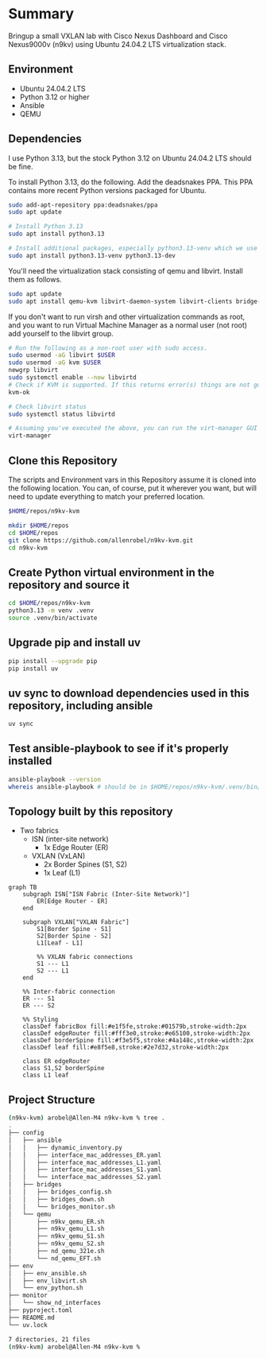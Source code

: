 # Summary

Bringup a small VXLAN lab with Cisco Nexus Dashboard and Cisco Nexus9000v (n9kv)
using Ubuntu 24.04.2 LTS virtualization stack.

## Environment

- Ubuntu 24.04.2 LTS
- Python 3.12 or higher
- Ansible
- QEMU

## Dependencies

I use Python 3.13, but the stock Python 3.12 on Ubuntu 24.04.2 LTS should be fine.

To install Python 3.13, do the following.  Add the deadsnakes PPA.
This PPA contains more recent Python versions packaged for Ubuntu.

```bash
sudo add-apt-repository ppa:deadsnakes/ppa
sudo apt update

# Install Python 3.13
sudo apt install python3.13

# Install additional packages, especially python3.13-venv which we use further below
sudo apt install python3.13-venv python3.13-dev
```

You'll need the virtualization stack consisting of qemu and libvirt.
Install them as follows.

```bash
sudo apt update
sudo apt install qemu-kvm libvirt-daemon-system libvirt-clients bridge-utils virt-manager
```

If you don't want to run virsh and other virtualization commands as root, and you want
to run Virtual Machine Manager as a normal user (not root) add yourself to the libvirt
group.

```bash
# Run the following as a non-root user with sudo access.
sudo usermod -aG libvirt $USER
sudo usermod -aG kvm $USER
newgrp libvirt
sudo systemctl enable --now libvirtd
# Check if KVM is supported. If this returns error(s) things are not going to work for you.
kvm-ok

# Check libvirt status
sudo systemctl status libvirtd

# Assuming you've executed the above, you can run the virt-manager GUI (Virtual Machine Manager) as a normal user.
virt-manager
```

## Clone this Repository

The scripts and Environment vars in this Repository assume it is cloned into
the following location.  You can, of course, put it wherever you want, but
will need to update everything to match your preferred location.

```bash
$HOME/repos/n9kv-kvm
```

```bash
mkdir $HOME/repos
cd $HOME/repos
git clone https://github.com/allenrobel/n9kv-kvm.git
cd n9kv-kvm
```

## Create Python virtual environment in the repository and source it

```bash
cd $HOME/repos/n9kv-kvm
python3.13 -m venv .venv
source .venv/bin/activate
```

## Upgrade pip and install uv

```bash
pip install --upgrade pip
pip install uv
```

## uv sync to download dependencies used in this repository, including ansible

```bash
uv sync
```

## Test ansible-playbook to see if it's properly installed

```bash
ansible-playbook --version
whereis ansible-playbook # should be in $HOME/repos/n9kv-kvm/.venv/bin/ansible-playbook
```

## Topology built by this repository

- Two fabrics
  - ISN (inter-site network)
    - 1x Edge Router (ER)
  - VXLAN (VxLAN)
    - 2x Border Spines (S1, S2)
    - 1x Leaf (L1)

```mermaid
graph TB
    subgraph ISN["ISN Fabric (Inter-Site Network)"]
        ER[Edge Router - ER]
    end

    subgraph VXLAN["VXLAN Fabric"]
        S1[Border Spine - S1]
        S2[Border Spine - S2]
        L1[Leaf - L1]
        
        %% VXLAN fabric connections
        S1 --- L1
        S2 --- L1
    end

    %% Inter-fabric connection
    ER --- S1
    ER --- S2

    %% Styling
    classDef fabricBox fill:#e1f5fe,stroke:#01579b,stroke-width:2px
    classDef edgeRouter fill:#fff3e0,stroke:#e65100,stroke-width:2px
    classDef borderSpine fill:#f3e5f5,stroke:#4a148c,stroke-width:2px
    classDef leaf fill:#e8f5e8,stroke:#2e7d32,stroke-width:2px

    class ER edgeRouter
    class S1,S2 borderSpine
    class L1 leaf
```

## Project Structure

```bash
(n9kv-kvm) arobel@Allen-M4 n9kv-kvm % tree .
.
├── config
│   ├── ansible
│   │   ├── dynamic_inventory.py
│   │   ├── interface_mac_addresses_ER.yaml
│   │   ├── interface_mac_addresses_L1.yaml
│   │   ├── interface_mac_addresses_S1.yaml
│   │   └── interface_mac_addresses_S2.yaml
│   ├── bridges
│   │   ├── bridges_config.sh
│   │   ├── bridges_down.sh
│   │   └── bridges_monitor.sh
│   └── qemu
│       ├── n9kv_qemu_ER.sh
│       ├── n9kv_qemu_L1.sh
│       ├── n9kv_qemu_S1.sh
│       ├── n9kv_qemu_S2.sh
│       ├── nd_qemu_321e.sh
│       └── nd_qemu_EFT.sh
├── env
│   ├── env_ansible.sh
│   ├── env_libvirt.sh
│   └── env_python.sh
├── monitor
│   └── show_nd_interfaces
├── pyproject.toml
├── README.md
└── uv.lock

7 directories, 21 files
(n9kv-kvm) arobel@Allen-M4 n9kv-kvm %
```
